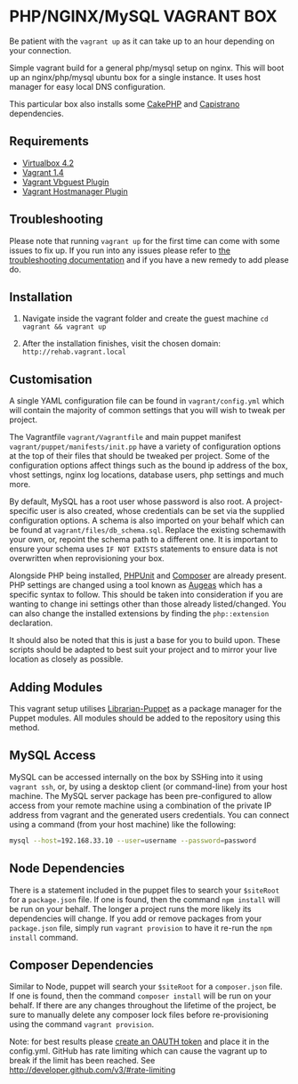 PHP/NGINX/MySQL VAGRANT BOX
===========================

Be patient with the `vagrant up` as it can take up to an hour depending on your connection.

Simple vagrant build for a general php/mysql setup on nginx. This will boot up an nginx/php/mysql ubuntu box for a single instance. It uses host manager for easy local DNS configuration.

This particular box also installs some [CakePHP](https://github.com/cakephp/cakephp) and [Capistrano](https://github.com/capistrano/capistrano) dependencies.

Requirements
------------

- [Virtualbox 4.2](https://www.virtualbox.org)
- [Vagrant 1.4](http://www.vagrantup.com)
- [Vagrant Vbguest Plugin](https://github.com/dotless-de/vagrant-vbguest)
- [Vagrant Hostmanager Plugin](https://github.com/smdahlen/vagrant-hostmanager)


Troubleshooting
---------------
Please note that running `vagrant up` for the first time can come with some issues to fix up. If you run into any issues please refer to [the troubleshooting documentation](https://github.com/rehabstudio/vagrant-php-nginx-mysql-cake/wiki/troubleshooting) and if you have a new remedy to add please do.


Installation
-------

1. Navigate inside the vagrant folder and create the guest machine
`cd vagrant && vagrant up`

2. After the installation finishes, visit the chosen domain:
`http://rehab.vagrant.local`

Customisation
------------

A single YAML configuration file can be found in `vagrant/config.yml` which will contain the majority of common settings that you will wish to tweak per project.

The Vagrantfile `vagrant/Vagrantfile` and main puppet manifest `vagrant/puppet/manifests/init.pp` have a variety of configuration options at the top of their files that should be tweaked per project. Some of the configuration options affect things such as the bound ip address of the box, vhost settings, nginx log locations, database users, php settings and much more.

By default, MySQL has a root user whose password is also root. A project-specific user is also created, whose credentials can be set via the supplied configuration options. A schema is also imported on your behalf which can be found at `vagrant/files/db_schema.sql`. Replace the existing schemawith your own, or, repoint the schema path to a different one. It is important to ensure your schema uses `IF NOT EXISTS` statements to ensure data is not overwritten when reprovisioning your box.

Alongside PHP being installed, [PHPUnit](http://phpunit.de/) and [Composer](https://getcomposer.org/) are already present. PHP settings are changed using a tool known as [Augeas](http://augeas.net/) which has a specific syntax to follow. This should be taken into consideration if you are wanting to change ini settings other than those already listed/changed. You can also change the installed extensions by finding the `php::extension` declaration.

It should also be noted that this is just a base for you to build upon. These scripts should be adapted to best suit your project and to mirror your live location as closely as possible.


Adding Modules
--------------

This vagrant setup utilises [Librarian-Puppet](https://github.com/rodjek/librarian-puppet) as a package manager for the Puppet modules. All modules should be added to the repository using this method.

MySQL Access
------------

MySQL can be accessed internally on the box by SSHing into it using `vagrant ssh`, or, by using a desktop client (or command-line) from your host machine. The MySQL server package has been pre-configured to allow access from your remote machine using a combination of the private IP address from vagrant and the generated users credentials. You can connect using a command (from your host machine) like the following:

``` bash
mysql --host=192.168.33.10 --user=username --password=password
```

Node Dependencies
------------

There is a statement included in the puppet files to search your `$siteRoot` for a `package.json` file. If one is found, then the command `npm install` will be run on your behalf. The longer a project runs the more likely its dependencies will change. If you add or remove packages from your `package.json` file, simply run `vagrant provision` to have it re-run the `npm install` command.

Composer Dependencies
------------

Similar to Node, puppet will search your `$siteRoot` for a `composer.json` file. If one is found, then the command `composer install` will be run on your behalf. If there are any changes throughout the lifetime of the project, be sure to manually delete any composer lock files before re-provisioning using the command `vagrant provision`.

Note: for best results please [create an OAUTH token](https://help.github.com/articles/creating-an-access-token-for-command-line-use) and place it in the config.yml. GitHub has rate limiting which can cause the vagrant up to break if the limit has been reached. See http://developer.github.com/v3/#rate-limiting


